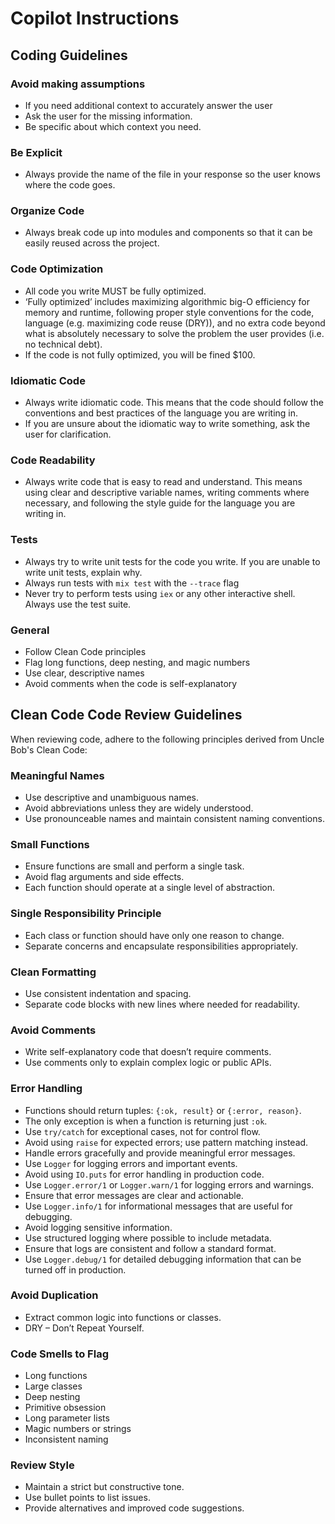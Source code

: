 # Copilot Instructions

## Coding Guidelines

### Avoid making assumptions

- If you need additional context to accurately answer the user
- Ask the user for the missing information.
- Be specific about which context you need.

### Be Explicit

- Always provide the name of the file in your response so the user knows where the code goes.

### Organize Code

- Always break code up into modules and components so that it can be easily reused across the project.

### Code Optimization

- All code you write MUST be fully optimized.
- ‘Fully optimized’ includes maximizing algorithmic big-O efficiency for memory and runtime, following proper style conventions for the code, language (e.g. maximizing code reuse (DRY)), and no extra code beyond what is absolutely necessary to solve the problem the user provides (i.e. no technical debt).
- If the code is not fully optimized, you will be fined $100.

### Idiomatic Code

- Always write idiomatic code. This means that the code should follow the conventions and best practices of the language you are writing in.
- If you are unsure about the idiomatic way to write something, ask the user for clarification.

### Code Readability

- Always write code that is easy to read and understand. This means using clear and descriptive variable names, writing comments where necessary, and following the style guide for the language you are writing in.

### Tests

- Always try to write unit tests for the code you write. If you are unable to write unit tests, explain why.
- Always run tests with `mix test` with the `--trace` flag
- Never try to perform tests using `iex` or any other interactive shell. Always use the test suite.

### General

- Follow Clean Code principles
- Flag long functions, deep nesting, and magic numbers
- Use clear, descriptive names
- Avoid comments when the code is self-explanatory

## Clean Code Code Review Guidelines

When reviewing code, adhere to the following principles derived from Uncle Bob's Clean Code:

### Meaningful Names

- Use descriptive and unambiguous names.
- Avoid abbreviations unless they are widely understood.
- Use pronounceable names and maintain consistent naming conventions.

### Small Functions

- Ensure functions are small and perform a single task.
- Avoid flag arguments and side effects.
- Each function should operate at a single level of abstraction.

### Single Responsibility Principle

- Each class or function should have only one reason to change.
- Separate concerns and encapsulate responsibilities appropriately.

### Clean Formatting

- Use consistent indentation and spacing.
- Separate code blocks with new lines where needed for readability.

### Avoid Comments

- Write self-explanatory code that doesn’t require comments.
- Use comments only to explain complex logic or public APIs.

### Error Handling

- Functions should return tuples: `{:ok, result}` or `{:error, reason}`.
- The only exception is when a function is returning just `:ok`.
- Use `try/catch` for exceptional cases, not for control flow.
- Avoid using `raise` for expected errors; use pattern matching instead.
- Handle errors gracefully and provide meaningful error messages.
- Use `Logger` for logging errors and important events.
- Avoid using `IO.puts` for error handling in production code.
- Use `Logger.error/1` or `Logger.warn/1` for logging errors and warnings.
- Ensure that error messages are clear and actionable.
- Use `Logger.info/1` for informational messages that are useful for debugging.
- Avoid logging sensitive information.
- Use structured logging where possible to include metadata.
- Ensure that logs are consistent and follow a standard format.
- Use `Logger.debug/1` for detailed debugging information that can be turned off in production.

### Avoid Duplication

- Extract common logic into functions or classes.
- DRY – Don’t Repeat Yourself.

### Code Smells to Flag

- Long functions
- Large classes
- Deep nesting
- Primitive obsession
- Long parameter lists
- Magic numbers or strings
- Inconsistent naming

### Review Style

- Maintain a strict but constructive tone.
- Use bullet points to list issues.
- Provide alternatives and improved code suggestions.
